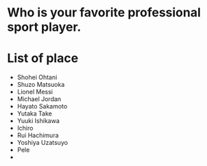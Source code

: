 # Who is your favorite professional sport player.

# List of place
- Shohei Ohtani
- Shuzo Matsuoka
- Lionel Messi
- Michael Jordan
- Hayato Sakamoto
- Yutaka Take
- Yuuki Ishikawa
- Ichiro
- Rui Hachimura
- Yoshiya Uzatsuyo
- Pele
- 
